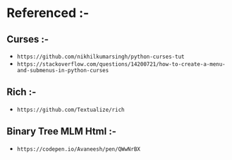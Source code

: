 # Referenced :-

## Curses :-

- `https://github.com/nikhilkumarsingh/python-curses-tut`
- `https://stackoverflow.com/questions/14200721/how-to-create-a-menu-and-submenus-in-python-curses`

## Rich :- 

- `https://github.com/Textualize/rich`

## Binary Tree MLM Html :- 

- `https://codepen.io/Avaneesh/pen/QWwNrBX`